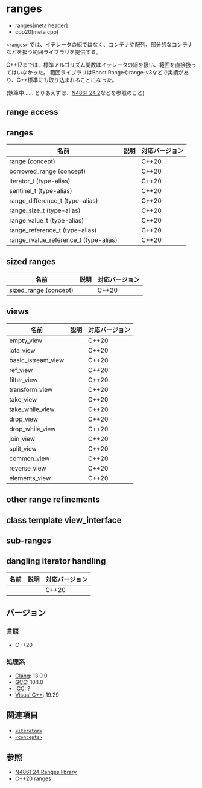 # ranges
* ranges[meta header]
* cpp20[meta cpp]

`<ranges>` では、イテレータの組ではなく、コンテナや配列、部分的なコンテナなどを扱う範囲ライブラリを提供する。

C++17までは、標準アルゴリズム関数はイテレータの組を扱い、範囲を直接扱ってはいなかった。
範囲ライブラリはBoost.Rangeやrange-v3などで実績があり、C++標準にも取り込まれることになった。


(執筆中…… とりあえずは、[N4861 24.2](https://timsong-cpp.github.io/cppwp/n4861/ranges.syn)などを参照のこと)

## range access
## ranges

| 名前                                  | 説明           | 対応バージョン |
|---------------------------------------|----------------|----------------|
| range (concept)                       |                | C++20          |
| borrowed_range (concept)              |                | C++20          |
| iterator_t (type-alias)               |                | C++20          |
| sentinel_t (type-alias)               |                | C++20          |
| range_difference_t (type-alias)       |                | C++20          |
| range_size_t (type-alias)             |                | C++20          |
| range_value_t (type-alias)            |                | C++20          |
| range_reference_t (type-alias)        |                | C++20          |
| range_rvalue_reference_t (type-alias) |                | C++20          |

## sized ranges

| 名前                  | 説明           | 対応バージョン |
|-----------------------|----------------|----------------|
| sized_range (concept) |                | C++20          |

## views

| 名前                | 説明           | 対応バージョン |
|---------------------|----------------|----------------|
| empty_view          |                | C++20          |
| iota_view           |                | C++20          |
| basic_istream_view  |                | C++20          |
| ref_view            |                | C++20          |
| filter_view         |                | C++20          |
| transform_view      |                | C++20          |
| take_view           |                | C++20          |
| take_while_view     |                | C++20          |
| drop_view           |                | C++20          |
| drop_while_view     |                | C++20          |
| join_view           |                | C++20          |
| split_view          |                | C++20          |
| common_view         |                | C++20          |
| reverse_view        |                | C++20          |
| elements_view       |                | C++20          |

## other range refinements
## class template view_interface
## sub-ranges
## dangling iterator handling


| 名前            | 説明           | 対応バージョン |
|-----------------|----------------|----------------|
|                 |                | C++20          |

## バージョン
### 言語
- C++20

### 処理系
- [Clang](/implementation.md#clang): 13.0.0
- [GCC](/implementation.md#gcc): 10.1.0
- [ICC](/implementation.md#icc): ?
- [Visual C++](/implementation.md#visual_cpp): 19.29

## 関連項目
- [`<iterator>`](iterator.md)
- [`<concepts>`](concepts.md)

## 参照
- [N4861 24 Ranges library](https://timsong-cpp.github.io/cppwp/n4861/ranges)
- [C++20 ranges](https://techbookfest.org/product/5134506308665344?utm_source=twitter&utm_medium=social&utm_campaign=bought)
